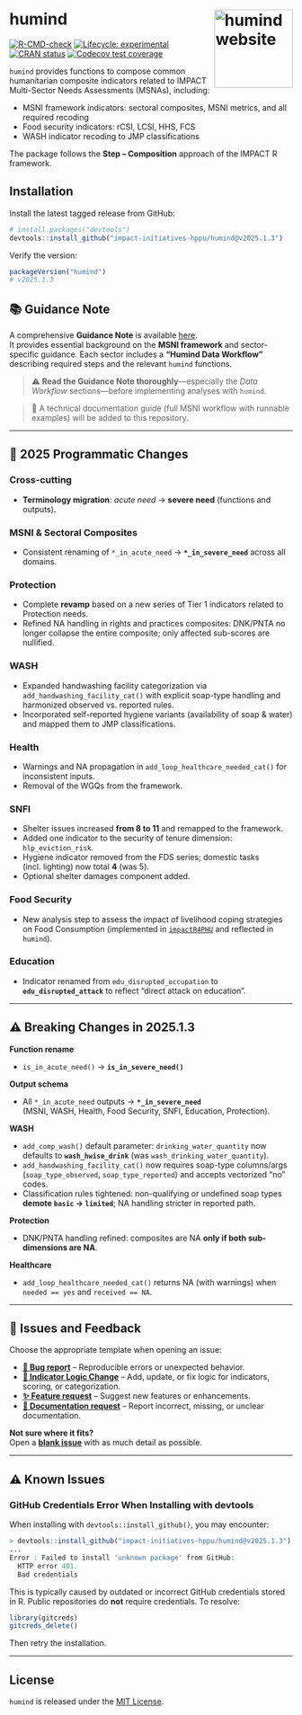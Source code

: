 
<!-- README.md is generated from README.Rmd. Please edit that file -->

# humind <a href="https://impact-initiatives-hppu.github.io/humind/"><img src="man/figures/logo.png" align="right" height="139" alt="humind website" /></a>

<!-- badges: start -->

[![R-CMD-check](https://github.com/impact-initiatives-hppu/humind/actions/workflows/R-CMD-check.yaml/badge.svg)](https://github.com/impact-initiatives-hppu/humind/actions/workflows/R-CMD-check.yaml)
[![Lifecycle:
experimental](https://img.shields.io/badge/lifecycle-experimental-orange.svg)](https://lifecycle.r-lib.org/articles/stages.html#experimental)
[![CRAN
status](https://www.r-pkg.org/badges/version/humind)](https://CRAN.R-project.org/package=humind)
[![Codecov test
coverage](https://codecov.io/gh/impact-initiatives-hppu/humind/branch/main/graph/badge.svg)](https://app.codecov.io/gh/impact-initiatives-hppu/humind?branch=main)
<!-- badges: end -->

`humind` provides functions to compose common humanitarian composite
indicators related to IMPACT Multi-Sector Needs Assessments (MSNAs),
including:

- MSNI framework indicators: sectoral composites, MSNI metrics, and all
  required recoding
- Food security indicators: rCSI, LCSI, HHS, FCS
- WASH indicator recoding to JMP classifications

The package follows the **Step – Composition** approach of the IMPACT R
framework.

## Installation

Install the latest tagged release from GitHub:

``` r
# install.packages("devtools")
devtools::install_github("impact-initiatives-hppu/humind@v2025.1.3")
```

Verify the version:

``` r
packageVersion("humind")
# v2025.1.3
```

## 📚 Guidance Note

A comprehensive **Guidance Note** is available
[here](https://acted.sharepoint.com/sites/IMPACT-Humanitarian_Planning_Prioritization/SitePages/MSNA%20analysis%20(LSG-MSNi).aspx).  
It provides essential background on the **MSNI framework** and
sector-specific guidance. Each sector includes a **“Humind Data
Workflow”** describing required steps and the relevant `humind`
functions.

> ⚠️ **Read the Guidance Note thoroughly**—especially the *Data
> Workflow* sections—before implementing analyses with `humind`.

> 📌 A technical documentation guide (full MSNI workflow with runnable
> examples) will be added to this repository.

------------------------------------------------------------------------

## 📖 2025 Programmatic Changes

### Cross-cutting

- **Terminology migration**: *acute need* → **severe need** (functions
  and outputs).

### MSNI & Sectoral Composites

- Consistent renaming of `*_in_acute_need` → **`*_in_severe_need`**
  across all domains.

### Protection

- Complete **revamp** based on a new series of Tier 1 indicators related
  to Protection needs.
- Refined NA handling in rights and practices composites: DNK/PNTA no
  longer collapse the entire composite; only affected sub-scores are
  nullified.

### WASH

- Expanded handwashing facility categorization via
  `add_handwashing_facility_cat()` with explicit soap-type handling and
  harmonized observed vs. reported rules.
- Incorporated self-reported hygiene variants (availability of soap &
  water) and mapped them to JMP classifications.

### Health

- Warnings and NA propagation in `add_loop_healthcare_needed_cat()` for
  inconsistent inputs.
- Removal of the WGQs from the framework.

### SNFI

- Shelter issues increased **from 8 to 11** and remapped to the
  framework.
- Added one indicator to the security of tenure dimension:
  `hlp_eviction_risk`.
- Hygiene indicator removed from the FDS series; domestic tasks
  (incl. lighting) now total **4** (was 5).
- Optional shelter damages component added.

### Food Security

- New analysis step to assess the impact of livelihood coping strategies
  on Food Consumption (implemented in
  [`impactR4PHU`](https://github.com/impact-initiatives/impactR4PHU) and
  reflected in `humind`).

### Education

- Indicator renamed from `edu_disrupted_occupation` to
  **`edu_disrupted_attack`** to reflect “direct attack on education”.

------------------------------------------------------------------------

## ⚠️ Breaking Changes in 2025.1.3

**Function rename**

- `is_in_acute_need()` → **`is_in_severe_need()`**

**Output schema**

- All `*_in_acute_need` outputs → **`*_in_severe_need`**  
  (MSNI, WASH, Health, Food Security, SNFI, Education, Protection).

**WASH**

- `add_comp_wash()` default parameter: `drinking_water_quantity` now
  defaults to **`wash_hwise_drink`** (was
  `wash_drinking_water_quantity`).
- `add_handwashing_facility_cat()` now requires soap-type columns/args
  (`soap_type_observed`, `soap_type_reported`) and accepts vectorized
  “no” codes.
- Classification rules tightened: non-qualifying or undefined soap types
  **demote `basic` → `limited`**; NA handling stricter in reported path.

**Protection**

- DNK/PNTA handling refined: composites are NA **only if both
  sub-dimensions are NA**.

**Healthcare**

- `add_loop_healthcare_needed_cat()` returns NA (with warnings) when
  `needed == yes` and `received == NA`.

------------------------------------------------------------------------

## 📌 Issues and Feedback

Choose the appropriate template when opening an issue:

- **[🐛 Bug
  report](https://github.com/impact-initiatives-hppu/humind/issues/new?template=bug-report.yml&labels=bug,triage)**
  – Reproducible errors or unexpected behavior.  
- **[🧮 Indicator Logic
  Change](https://github.com/impact-initiatives-hppu/humind/issues/new?template=indicator_logic_change.yml&labels=indicator-logic)**
  – Add, update, or fix logic for indicators, scoring, or
  categorization.  
- **[✨ Feature
  request](https://github.com/impact-initiatives-hppu/humind/issues/new?template=feature_request.yml&labels=enhancement)**
  – Suggest new features or enhancements.  
- **[📖 Documentation
  request](https://github.com/impact-initiatives-hppu/humind/issues/new?template=documentation_request.yml&labels=documentation)**
  – Report incorrect, missing, or unclear documentation.

**Not sure where it fits?**  
Open a **[blank
issue](https://github.com/impact-initiatives-hppu/humind/issues/new)**
with as much detail as possible.

------------------------------------------------------------------------

## ⚠️ Known Issues

### GitHub Credentials Error When Installing with devtools

When installing with `devtools::install_github()`, you may encounter:

``` r
> devtools::install_github("impact-initiatives-hppu/humind@v2025.1.3")
...
Error : Failed to install 'unknown package' from GitHub:
  HTTP error 401.
  Bad credentials
```

This is typically caused by outdated or incorrect GitHub credentials
stored in R. Public repositories do **not** require credentials. To
resolve:

``` r
library(gitcreds)
gitcreds_delete()
```

Then retry the installation.

------------------------------------------------------------------------

## License

`humind` is released under the [MIT License](LICENSE.md).
